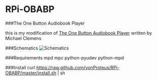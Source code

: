 RPi-OBABP
=========

###The One Button Audiobook Player

this is my modification of [The One Button Audiobook Player](http://blogs.fsfe.org/clemens/2012/10/30/the-one-button-audiobook-player/) written by Michael Clemens

###Schematics
![Schematics](https://raw.github.com/vonProteus/RPi-OBABP/master/obabp_schematics.png)

###Requirements
mpd 
mpc 
python-pyudev 
python-mpd

###Install
curl https://raw.github.com/vonProteus/RPi-OBABP/master/install.sh | sh